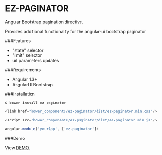 EZ-PAGINATOR
============
Angular Bootstrap pagination directive. 

Provides additional functionality for the angular-ui bootstrap paginator

###Features
- "state" selector
- "limit" selector
- url parameters updates

###Requirements
- Angular 1.3+
- AngularUI Bootstrap

###Installation
```
$ bower install ez-paginator
```

```js
<link href="bower_components/ez-paginator/dist/ez-paginator.min.css"/>

<script src="bower_components/ez-paginator/dist/ez-paginator.min.js"/>
```

```js
angular.module('yourApp', ['ez.paginator'])
```

###Demo

View <a href="http://cdn.rawgit.com/jdewit/ez-paginator/master/index.html">DEMO</a>.

